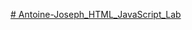[# Antoine-Joseph_HTML_JavaScript_Lab](https://lepastafarien.github.io/Antoine-Joseph_HTML_JavaScript_Lab/)
